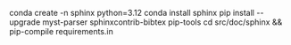 
conda create -n sphinx python=3.12
conda install sphinx
pip install --upgrade myst-parser sphinxcontrib-bibtex pip-tools
cd src/doc/sphinx && pip-compile requirements.in
